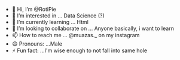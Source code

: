 - 👋 Hi, I’m @RotiPie
- 👀 I’m interested in ... Data Science (?)
- 🌱 I’m currently learning ... Html
- 💞️ I’m looking to collaborate on ... Anyone basically, i want to learn
- 📫 How to reach me ... @muazas._ on my instagram
- 😄 Pronouns: ...Male
- ⚡ Fun fact: ...I'm wise enough to not fall into same hole

<!---
RotiPie/RotiPie is a ✨ special ✨ repository because its `README.md` (this file) appears on your GitHub profile.
You can click the Preview link to take a look at your changes.
--->
